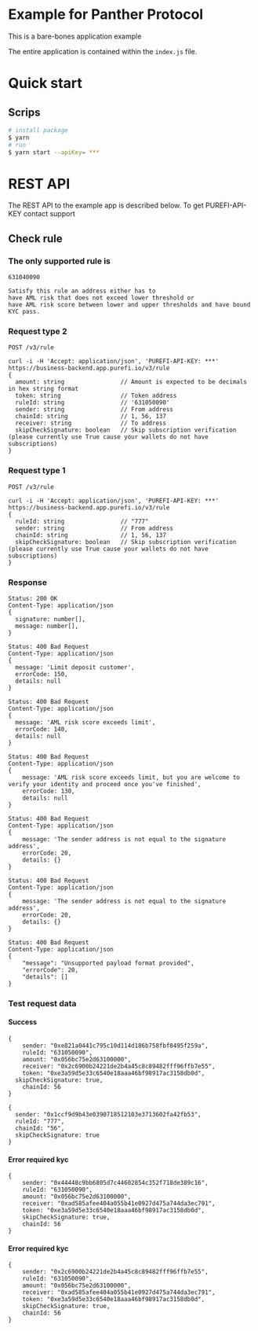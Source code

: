 # Example for Panther Protocol

This is a bare-bones application example

The entire application is contained within the `index.js` file.

# Quick start

## Scrips

```bash
# install package
$ yarn
# run
$ yarn start --apiKey= ***
```

# REST API

The REST API to the example app is described below. To get PUREFI-API-KEY contact support

## Check rule

### The only supported rule is

`631040090`

```TEXT
Satisfy this rule an address either has to
have AML risk that does not exceed lower threshold or
have AML risk score between lower and upper thresholds and have bound KYC pass.
```

### Request type 2

`POST /v3/rule`

    curl -i -H 'Accept: application/json', 'PUREFI-API-KEY: ***'
    https://business-backend.app.purefi.io/v3/rule
    {
      amount: string                // Amount is expected to be decimals in hex string format
      token: string                 // Token address
      ruleId: string                // '631050090'
      sender: string                // From address
      chainId: string               // 1, 56, 137
      receiver: string              // To address
      skipCheckSignature: boolean   // Skip subscription verification (please currently use True cause your wallets do not have subscriptions)
    }

### Request type 1

`POST /v3/rule`

    curl -i -H 'Accept: application/json', 'PUREFI-API-KEY: ***'
    https://business-backend.app.purefi.io/v3/rule
    {
      ruleId: string                // "777"
      sender: string                // From address
      chainId: string               // 1, 56, 137
      skipCheckSignature: boolean   // Skip subscription verification (please currently use True cause your wallets do not have subscriptions)
    }

### Response

    Status: 200 OK
    Content-Type: application/json
    {
      signature: number[],
      message: number[],
    }

    Status: 400 Bad Request
    Content-Type: application/json
    {
      message: 'Limit deposit customer',
      errorCode: 150,
      details: null
    }

    Status: 400 Bad Request
    Content-Type: application/json
    {
      message: 'AML risk score exceeds limit',
      errorCode: 140,
      details: null
    }

    Status: 400 Bad Request
    Content-Type: application/json
    {
    	message: 'AML risk score exceeds limit, but you are welcome to verify your identity and proceed once you've finished',
    	errorCode: 130,
    	details: null
    }

    Status: 400 Bad Request
    Content-Type: application/json
    {
    	message: 'The sender address is not equal to the signature address',
    	errorCode: 20,
    	details: {}
    }

    Status: 400 Bad Request
    Content-Type: application/json
    {
    	message: 'The sender address is not equal to the signature address',
    	errorCode: 20,
    	details: {}
    }

    Status: 400 Bad Request
    Content-Type: application/json
    {
    	"message": "Unsupported payload format provided",
    	"errorCode": 20,
    	"details": []
    }

### Test request data

#### Success

    {
    	sender: "0xe821a0441c795c10d114d186b758fbf8495f259a",
    	ruleId: "631050090",
    	amount: "0x056bc75e2d63100000",
    	receiver: "0x2c6900b24221de2b4a45c8c89482fff96ffb7e55",
    	token: "0xe3a59d5e33c6540e18aaa46bf98917ac3158db0d",
      skipCheckSignature: true,
    	chainId: 56
    }

    {
      sender: "0x1ccf9d9b43e0390718512103e3713602fa42fb53",
      ruleId: "777",
      chainId: "56",
      skipCheckSignature: true
    }

#### Error required kyc

    {
    	sender: "0x44448c9bb6805d7c44602854c352f718de389c16",
    	ruleId: "631050090",
    	amount: "0x056bc75e2d63100000",
    	receiver: "0xad585afee404a055b41e0927d475a744da3ec791",
    	token: "0xe3a59d5e33c6540e18aaa46bf98917ac3158db0d",
    	skipCheckSignature: true,
    	chainId: 56
    }

#### Error required kyc

    {
    	sender: "0x2c6900b24221de2b4a45c8c89482fff96ffb7e55",
    	ruleId: "631050090",
    	amount: "0x056bc75e2d63100000",
    	receiver: "0xad585afee404a055b41e0927d475a744da3ec791",
    	token: "0xe3a59d5e33c6540e18aaa46bf98917ac3158db0d",
    	skipCheckSignature: true,
    	chainId: 56
    }
